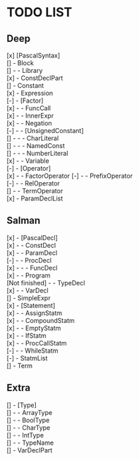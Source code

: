 # TODO LIST  

## Deep  

[x] [PascalSyntax]  
[] - Block  
[] - - Library  
[x] - ConstDeclPart  
[] - Constant  
[x] - Expression  
[-] - [Factor]  
[x] - - FuncCall  
[x] - - InnerExpr  
[x] - - Negation  
[-] - - [UnsignedConstant]  
[] - - - CharLiteral  
[] - - - NamedConst  
[] - - - NumberLiteral  
[x] - - Variable  
[-] - [Operator]  
[x] - - FactorOperator
[-] - - PrefixOperator  
[-] - - RelOperator  
[] - - TermOperator  
[x] - ParamDeclList

## Salman  

[x] - [PascalDecl]  
[x] - - ConstDecl  
[x] - - ParamDecl  
[-] - - ProcDecl  
[x] - - - FuncDecl  
[x] - - Program  
[Not finished] - - TypeDecl  
[x] - - VarDecl  
[] - SimpleExpr  
[x] - [Statement]  
[x] - - AssignStatm  
[x] - - CompoundStatm  
[x] - - EmptyStatm  
[x] - - IfStatm  
[x] - - ProcCallStatm  
[-] - - WhileStatm  
[-] - StatmList  
[] - Term  

## Extra
[] - [Type]  
[] - - ArrayType  
[] - - BoolType  
[] - - CharType  
[] - - IntType  
[] - - TypeName  
[] - VarDeclPart  
